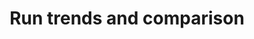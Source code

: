 ---
title: Run trends and comparison
menutitle: Trends and comparison
description: Using trends and comparison to analyze tests with Gatling Enterprise
lead: Run trends and comparison produced by Gatling Enterprise
ordering:
  - introduction
  - run-trends
  - run-compare
---